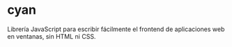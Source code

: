 # cyan
Librería JavaScript para escribir fácilmente el frontend de aplicaciones web en ventanas, sin HTML ni CSS.
